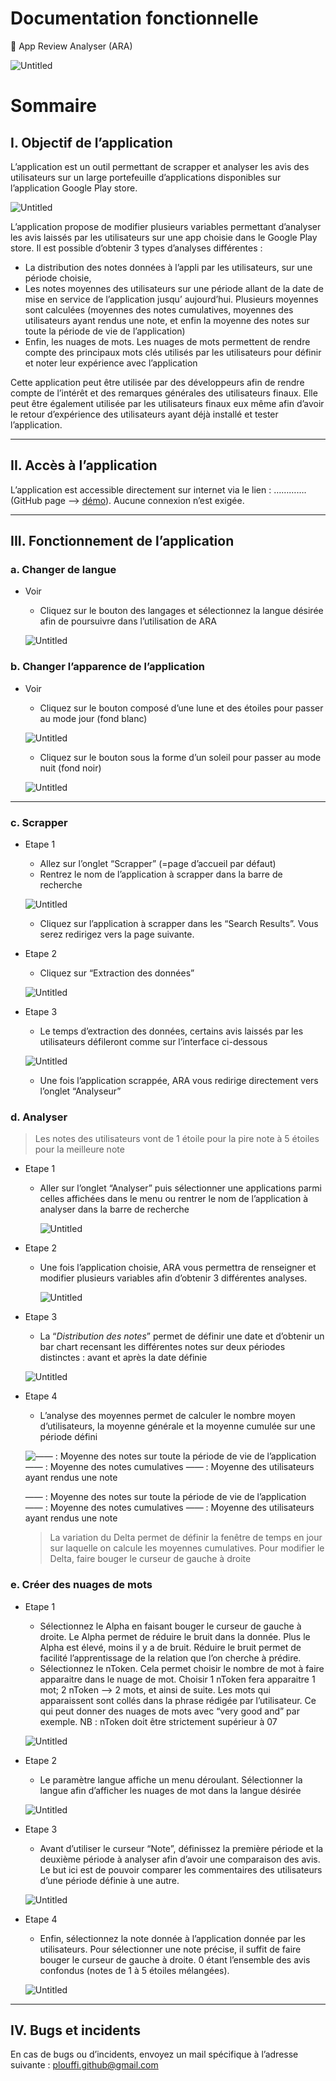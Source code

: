 # Documentation fonctionnelle

<aside>
📌 App Review Analyser (ARA)

![Untitled](https://github.com/Plouffi/App-Reviews-Analyser/blob/master/docs/img/Untitled.png)

</aside>

# Sommaire

## I. Objectif de l’application

L’application est un outil permettant de scrapper et analyser les avis des utilisateurs sur un large portefeuille d’applications disponibles sur l’application Google Play store.

![Untitled](https://github.com/Plouffi/App-Reviews-Analyser/blob/master/docs/img/Untitled%201.png)

L’application propose de modifier plusieurs variables permettant d’analyser les avis laissés par les utilisateurs sur une app choisie dans le Google Play store. Il est possible d’obtenir 3 types d’analyses différentes : 

- La distribution des notes données à l’appli par les utilisateurs, sur une période choisie,
- Les notes moyennes des utilisateurs sur une période allant de la date de mise en service de l’application jusqu’ aujourd’hui. Plusieurs moyennes sont calculées (moyennes des notes cumulatives, moyennes des utilisateurs ayant rendus une note, et enfin la moyenne des notes sur toute la période de vie de l’application)
- Enfin, les nuages de mots. Les nuages de mots permettent de rendre compte des principaux mots clés utilisés par les utilisateurs pour définir et noter leur expérience avec l’application

Cette application peut être utilisée par des développeurs afin de rendre compte de l’intérêt et des remarques générales des utilisateurs finaux. 
Elle peut être également utilisée par les utilisateurs finaux eux même afin d’avoir le retour d’expérience des utilisateurs ayant déjà installé et tester l’application.

---

## II. Accès à l’application

L’application est accessible directement sur internet via le lien : ………….  (GitHub page —> [démo](https://plouffi.github.io/App-Reviews-Analyser/)). Aucune connexion n’est exigée. 

---

## III. Fonctionnement de l’application

### a. Changer de langue

- Voir
    - Cliquez sur le bouton des langages et sélectionnez la langue désirée afin de poursuivre dans l’utilisation de ARA
    
    ![Untitled](https://github.com/Plouffi/App-Reviews-Analyser/blob/master/docs/img/Untitled%202.png)
    

### b. Changer l’apparence de l’application

- Voir
    - Cliquez sur le bouton composé d’une lune et des étoiles pour passer au mode jour (fond blanc)
    
    ![Untitled](https://github.com/Plouffi/App-Reviews-Analyser/blob/master/docs/img/Untitled%203.png)
    
    - Cliquez sur le bouton sous la forme d’un soleil pour passer au mode nuit (fond noir)
    
    ![Untitled](https://github.com/Plouffi/App-Reviews-Analyser/blob/master/docs/img/Untitled%204.png)
    

---

### c. Scrapper

- Etape 1
    - Allez sur l’onglet “Scrapper” (=page d’accueil par défaut)
    - Rentrez le nom de l’application à scrapper dans la barre de recherche
    
    ![Untitled](https://github.com/Plouffi/App-Reviews-Analyser/blob/master/docs/img/Untitled%205.png)
    
    - Cliquez sur l’application à scrapper dans les “Search Results”. Vous serez redirigez vers la page suivante.
- Etape 2
    - Cliquez sur “Extraction des données”
    
    ![Untitled](https://github.com/Plouffi/App-Reviews-Analyser/blob/master/docs/img/Untitled%206.png)
    
- Etape 3
    - Le temps d’extraction des données, certains avis laissés par les utilisateurs défileront comme sur l’interface ci-dessous
    
    ![Untitled](https://github.com/Plouffi/App-Reviews-Analyser/blob/master/docs/img/Untitled%207.png)
    
    - Une fois l’application scrappée, ARA vous redirige directement vers l’onglet “Analyseur”

### d. Analyser

> Les notes des utilisateurs vont de 1 étoile pour la pire note à 5 étoiles pour la meilleure note
> 
- Etape 1
    - Aller sur l’onglet “Analyser” puis sélectionner une applications parmi celles affichées dans le menu ou rentrer le nom de l’application à analyser dans la barre de recherche
        
        ![Untitled](https://github.com/Plouffi/App-Reviews-Analyser/blob/master/docs/img/Untitled%208.png)
        
- Etape 2
    - Une fois l’application choisie, ARA vous permettra de renseigner et modifier plusieurs variables  afin d’obtenir 3 différentes analyses.
        
        ![Untitled](https://github.com/Plouffi/App-Reviews-Analyser/blob/master/docs/img/Untitled%209.png)
        
- Etape 3
    - La “*Distribution des notes*” permet de définir une date et d’obtenir un bar chart recensant les différentes notes sur deux périodes distinctes : avant et après la date définie
    
    ![Untitled](https://github.com/Plouffi/App-Reviews-Analyser/blob/master/docs/img/Untitled%2010.png)
    
- Etape 4
    - L’analyse des moyennes permet de calculer le nombre moyen d’utilisateurs, la moyenne générale et la moyenne cumulée sur une période défini
    
    ![—— : Moyenne des notes sur toute la période de vie de l’application
    —— : Moyenne des notes cumulatives
    —— : Moyenne des utilisateurs ayant rendus une note](https://github.com/Plouffi/App-Reviews-Analyser/blob/master/docs/img/Untitled%2011.png)
    
    —— : Moyenne des notes sur toute la période de vie de l’application
    —— : Moyenne des notes cumulatives
    —— : Moyenne des utilisateurs ayant rendus une note
    
    > La variation du Delta permet de définir la fenêtre de temps en jour sur laquelle on calcule les moyennes cumulatives. Pour modifier le Delta, faire bouger le curseur de gauche à droite
    > 

### e. Créer des nuages de mots

- Etape 1
    - Sélectionnez le Alpha en faisant bouger le curseur de gauche à droite. Le Alpha permet de réduire le bruit dans la donnée. Plus le Alpha est élevé, moins il y a de bruit. Réduire le bruit permet de facilité l’apprentissage de la relation que l’on cherche à prédire.
    - Sélectionnez le nToken. Cela permet choisir le nombre de mot à faire apparaitre dans le nuage de mot. Choisir 1 nToken fera apparaitre 1 mot; 2 nToken —> 2 mots, et ainsi de suite. Les mots qui apparaissent sont collés dans la phrase rédigée par l’utilisateur. Ce qui peut donner des nuages de mots avec “very good and” par exemple. 
    NB : nToken doit être strictement supérieur à 07
    
    ![Untitled](https://github.com/Plouffi/App-Reviews-Analyser/blob/master/docs/img/Untitled%2012.png)
    
- Etape 2
    - Le paramètre langue affiche un menu déroulant. Sélectionner la langue afin d’afficher les nuages de mot dans la langue désirée
    
    ![Untitled](https://github.com/Plouffi/App-Reviews-Analyser/blob/master/docs/img/Untitled%2013.png)
    
- Etape 3
    - Avant d’utiliser le curseur “Note”, définissez la première période et la deuxième période à analyser afin d’avoir une comparaison des avis. Le but ici est de pouvoir comparer les commentaires des utilisateurs d’une période définie à une autre.
    
    ![Untitled](https://github.com/Plouffi/App-Reviews-Analyser/blob/master/docs/img/Untitled%2014.png)
    
- Etape 4
    - Enfin, sélectionnez la note donnée à l’application donnée par les utilisateurs. Pour sélectionner une note précise, il suffit de faire bouger le curseur de gauche à droite. 0 étant l’ensemble des avis confondus (notes de 1 à 5 étoiles mélangées).
    
    ![Untitled](https://github.com/Plouffi/App-Reviews-Analyser/blob/master/docs/img/Untitled%2015.png)
    

---

## IV. Bugs et incidents

En cas de bugs ou d’incidents, envoyez un mail spécifique à l’adresse suivante : plouffi.github@gmail.com